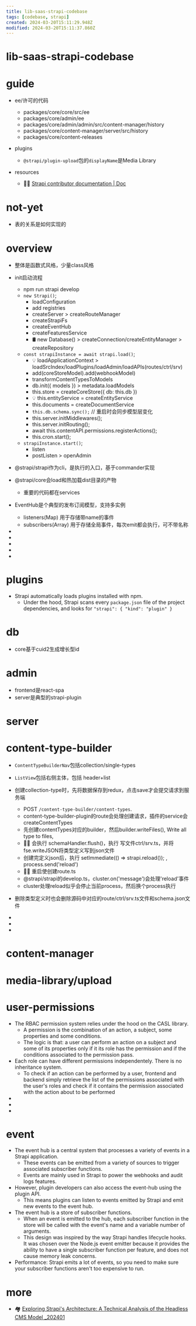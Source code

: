 ```yaml
---
title: lib-saas-strapi-codebase
tags: [codebase, strapi]
created: 2024-03-20T15:11:29.948Z
modified: 2024-03-20T15:11:37.860Z
---
```


# lib-saas-strapi-codebase

# guide

- ee/许可的代码
  - packages/core/core/src/ee
  - packages/core/admin/ee
  - packages/core/admin/admin/src/content-manager/history
  - packages/core/content-manager/server/src/history
  - packages/core/content-releases

- plugins
  - `@strapi/plugin-upload`包的`displayName`是Media Library

- resources
  - 👷🏻 [Strapi contributor documentation | Doc](https://contributor.strapi.io/)
# not-yet
- 表的关系是如何实现的
# overview
- 整体是函数式风格，少量class风格

- init启动流程
  - npm run strapi develop
  - `new Strapi()`; 
    - loadConfiguration
    - add registries
    - createServer > createRouteManager
    - createStrapiFs
    - createEventHub
    - createFeaturesService
    - 🛢️ new Database() > createConnection/createEntityManager > createRepository
  - `const strapiInstance = await strapi.load()`; 
    - 💡 loadApplicationContext > loadSrcIndex/loadPlugins/loadAdmin/loadAPIs(routes/ctrl/srv)
    - add(coreStoreModel).add(webhookModel)
    - transformContentTypesToModels
    - db.init({ models }) > metadata.loadModels
    - this.store = createCoreStore({ db: this.db })
    - 💡 this.entityService = createEntityService
    - this.documents = createDocumentService
    - `this.db.schema.sync();` // 重启时会同步模型层变化
    - this.server.initMiddlewares();
    - this.server.initRouting();
    - await this.contentAPI.permissions.registerActions();
    - this.cron.start();
  - `strapiInstance.start()`; 
    - listen
    - postListen > openAdmin

- @strapi/strapi作为cli，是执行的入口，基于commander实现

- @strapi/core会load和热加载dist目录的产物
  - 重要的代码都在services

- EventHub是个典型的发布订阅模型，支持多实例
  - listeners(Map) 用于存储带name的事件
  - subscribers(Array) 用于存储全局事件，每次emit都会执行，可不带名称

- 
- 
- 
- 
- 

# plugins
- Strapi automatically loads plugins installed with npm. 
  - Under the hood, Strapi scans every `package.json` file of the project dependencies, and looks for `"strapi": { "kind": "plugin" }`
# db
- core基于cuid2生成增长型id
# admin
- frontend是react-spa
- server是典型的strapi-plugin
# server

# content-type-builder
- `ContentTypeBuilderNav`包括collection/single-types
- `ListView`包括右侧主体，包括 header+list

- 创建collection-type时，先将数据保存到redux，点击save才会提交请求到服务端
  - POST `/content-type-builder/content-types`.
  - content-type-builder-plugin的route会处理创建请求，插件的service会createContentTypes
  - 先创建contentTypes对应的builder，然后builder.writeFiles(), Write all type to files, 
  - ✍🏻️ 会执行 schemaHandler.flush()，执行 写文件ctrl/srv.ts，并将fse.writeJSON将类型定义写到json文件
  - 创建完定义json后，执行 setImmediate(() => strapi.reload()); , process.send('reload')
  - ✍🏻️ 重启使创建route.ts
  - @strapi/strapi的develop.ts，cluster.on('message')会处理'reload'事件
  - cluster处理reload似乎会停止当前process，然后换个process执行

- 删除类型定义时也会删除源码中对应的route/ctrl/srv.ts文件和schema.json文件

- 
- 
- 

# content-manager

# media-library/upload

# user-permissions
- The RBAC permission system relies under the hood on the CASL library.
  - A permission is the combination of an action, a subject, some properties and some conditions. 
  - The logic is that: a user can perform an action on a subject and some of its properties only if it its role has the permission and if the conditions associated to the permission pass.
- Each role can have different permissions independentely. There is no inheritance system.
  - To check if an action can be performed by a user, frontend and backend simply retrieve the list of the permissions associated with the user's roles and check if it contains the permission associated with the action about to be performed
- 
- 
- 

# event
- The event hub is a central system that processes a variety of events in a Strapi application. 
  - These events can be emitted from a variety of sources to trigger associated subscriber functions.
  - Events are mainly used in Strapi to power the webhooks and audit logs features. 
- However, plugin developers can also access the event-hub using the plugin API. 
  - This means plugins can listen to events emitted by Strapi and emit new events to the event hub.
- The event hub is a store of subscriber functions. 
  - When an event is emitted to the hub, each subscriber function in the store will be called with the event's name and a variable number of arguments.
  - This design was inspired by the way Strapi handles lifecycle hooks. It was chosen over the Node.js event emitter because it provides the ability to have a single subscriber function per feature, and does not cause memory leak concerns.
- Performance: Strapi emits a lot of events, so you need to make sure your subscriber functions aren't too expensive to run.
# more
- 🏘️ [Exploring Strapi's Architecture: A Technical Analysis of the Headless CMS Model _202401](https://strapi.io/blog/strapi-architecture)

